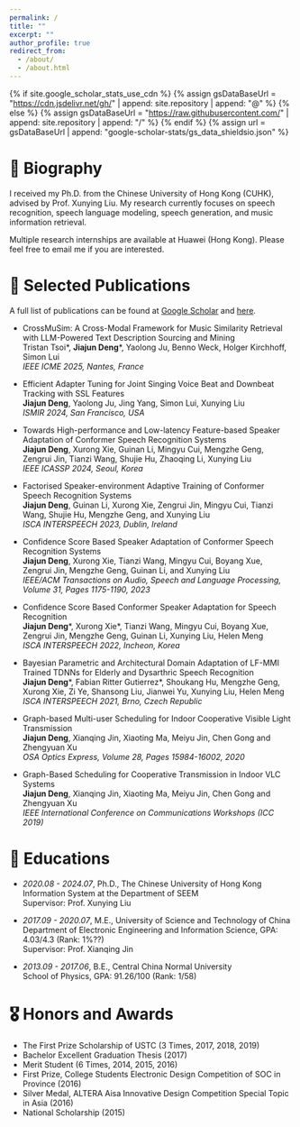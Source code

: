 ```yaml
---
permalink: /
title: ""
excerpt: ""
author_profile: true
redirect_from: 
  - /about/
  - /about.html
---
```


{% if site.google_scholar_stats_use_cdn %}
{% assign gsDataBaseUrl = "https://cdn.jsdelivr.net/gh/" | append: site.repository | append: "@" %}
{% else %}
{% assign gsDataBaseUrl = "https://raw.githubusercontent.com/" | append: site.repository | append: "/" %}
{% endif %}
{% assign url = gsDataBaseUrl | append: "google-scholar-stats/gs_data_shieldsio.json" %}

<span class='anchor' id='about-me'></span>

# 💬 Biography
I received my Ph.D. from the Chinese University of Hong Kong (CUHK), advised by Prof. Xunying Liu. My research currently focuses on speech recognition, speech language modeling, speech generation, and music information retrieval.

Multiple research internships are available at Huawei (Hong Kong). Please feel free to email me if you are interested.

# 📝 Selected Publications 
A full list of publications can be found at <a href='https://scholar.google.com/citations?user=d6Hf8gsAAAAJ&hl=en'>Google Scholar</a> and <a href='https://jjdean321.github.io/pub/'>here</a>.

- CrossMuSim: A Cross-Modal Framework for Music Similarity Retrieval with LLM-Powered Text Description Sourcing and Mining  
Tristan Tsoi\*, **Jiajun Deng**\*, Yaolong Ju, Benno Weck, Holger Kirchhoff, Simon Lui    
*IEEE ICME 2025, Nantes, France*

- Efficient Adapter Tuning for Joint Singing Voice Beat and Downbeat Tracking with SSL Features        
**Jiajun Deng**, Yaolong Ju, Jing Yang, Simon Lui, Xunying Liu       
*ISMIR 2024, San Francisco, USA*

- Towards High-performance and Low-latency Feature-based Speaker Adaptation of Conformer Speech Recognition Systems        
**Jiajun Deng**, Xurong Xie, Guinan Li, Mingyu Cui, Mengzhe Geng, Zengrui Jin, Tianzi Wang, Shujie Hu, Zhaoqing Li, Xunying Liu  
*IEEE ICASSP 2024, Seoul, Korea*

- Factorised Speaker-environment Adaptive Training of Conformer Speech Recognition Systems          
**Jiajun Deng**, Guinan Li, Xurong Xie, Zengrui Jin, Mingyu Cui, Tianzi Wang, Shujie Hu, Mengzhe Geng, and Xunying Liu  
*ISCA INTERSPEECH 2023, Dublin, Ireland*

- Confidence Score Based Speaker Adaptation of Conformer Speech Recognition Systems                       
**Jiajun Deng**, Xurong Xie, Tianzi Wang, Mingyu Cui, Boyang Xue, Zengrui Jin, Mengzhe Geng, Guinan Li, and Xunying Liu             
*IEEE/ACM Transactions on Audio, Speech and Language Processing, Volume 31, Pages 1175-1190, 2023*

- Confidence Score Based Conformer Speaker Adaptation for Speech Recognition                
**Jiajun Deng**\*, Xurong Xie\*, Tianzi Wang, Mingyu Cui, Boyang Xue, Zengrui Jin, Mengzhe Geng, Guinan Li, Xunying Liu, Helen Meng          
*ISCA INTERSPEECH 2022, Incheon, Korea*

- Bayesian Parametric and Architectural Domain Adaptation of LF-MMI Trained TDNNs for Elderly and Dysarthric Speech Recognition                              
**Jiajun Deng**\*, Fabian Ritter Gutierrez\*, Shoukang Hu, Mengzhe Geng, Xurong Xie, Zi Ye, Shansong Liu, Jianwei Yu, Xunying Liu, Helen Meng                             
*ISCA INTERSPEECH 2021, Brno, Czech Republic*

- Graph-based Multi-user Scheduling for Indoor Cooperative Visible Light Transmission                                          
**Jiajun Deng**, Xianqing Jin, Xiaoting Ma, Meiyu Jin, Chen Gong and Zhengyuan Xu                                             
*OSA Optics Express, Volume 28, Pages 15984-16002, 2020*

- Graph-Based Scheduling for Cooperative Transmission in Indoor VLC Systems                  
**Jiajun Deng**, Xianqing Jin, Xiaoting Ma, Meiyu Jin, Chen Gong and Zhengyuan Xu        
*IEEE International Conference on Communications Workshops (ICC 2019)*


# 📖 Educations
- *2020.08 - 2024.07*, Ph.D., The Chinese University of Hong Kong                                                                            
Information System at the Department of SEEM                                               
Supervisor: Prof. Xunying Liu
  
- *2017.09 - 2020.07*, M.E., University of Science and Technology of China        
Department of Electronic Engineering and Information Science, GPA: 4.03/4.3 (Rank: 1%??)                  
Supervisor: Prof. Xianqing Jin

- *2013.09 - 2017.06*, B.E., Central China Normal University                            
School of Physics, GPA: 91.26/100 (Rank: 1/58)

# 🎖 Honors and Awards
- The First Prize Scholarship of USTC (3 Times, 2017, 2018, 2019)
- Bachelor Excellent Graduation Thesis (2017)
- Merit Student (6 Times, 2014, 2015, 2016)
- First Prize, College Students Electronic Design Competition of SOC in Province (2016)
- Silver Medal, ALTERA Aisa Innovative Design Competition Special Topic in Asia (2016)
- National Scholarship (2015)
